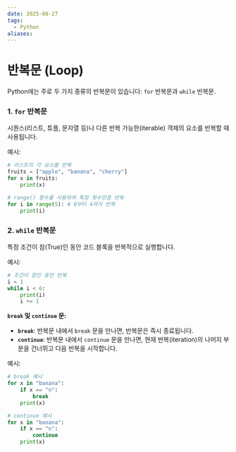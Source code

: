 ```yaml
---
date: 2025-08-27
tags:
  - Python
aliases:
---
```


# 반복문 (Loop)

Python에는 주로 두 가지 종류의 반복문이 있습니다: `for` 반복문과 `while` 반복문.

### 1. `for` 반복문
시퀀스(리스트, 튜플, 문자열 등)나 다른 반복 가능한(iterable) 객체의 요소를 반복할 때 사용됩니다.

예시:
```python
# 리스트의 각 요소를 반복
fruits = ["apple", "banana", "cherry"]
for x in fruits:
    print(x)

# range() 함수를 사용하여 특정 횟수만큼 반복
for i in range(5): # 0부터 4까지 반복
    print(i)
```

### 2. `while` 반복문
특정 조건이 참(True)인 동안 코드 블록을 반복적으로 실행합니다.

예시:
```python
# 조건이 참인 동안 반복
i = 1
while i < 6:
    print(i)
    i += 1
```

**`break` 및 `continue` 문:**

*   **`break`**: 반복문 내에서 `break` 문을 만나면, 반복문은 즉시 종료됩니다.
*   **`continue`**: 반복문 내에서 `continue` 문을 만나면, 현재 반복(iteration)의 나머지 부분을 건너뛰고 다음 반복을 시작합니다.

예시:
```python
# break 예시
for x in "banana":
    if x == "n":
        break
    print(x)

# continue 예시
for x in "banana":
    if x == "n":
        continue
    print(x)
```
